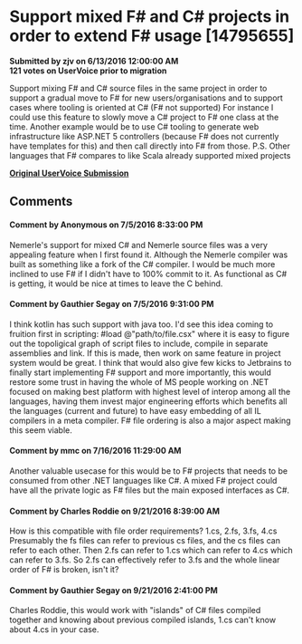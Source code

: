 # Support mixed F# and C# projects in order to extend F# usage [14795655] #

**Submitted by zjv on 6/13/2016 12:00:00 AM**  
**121 votes on UserVoice prior to migration**  

Support mixing F# and C# source files in the same project in order to support a gradual move to F# for new users/organisations and to support cases where tooling is oriented at C# (F# not supported)
For instance I could use this feature to slowly move a C# project to F# one class at the time. Another example would be to use C# tooling to generate web infrastructure like ASP.NET 5 controllers (because F# does not currently have templates for this) and then call directly into F# from those.
P.S. Other languages that F# compares to like Scala already supported mixed projects



**[Original UserVoice Submission](https://fslang.uservoice.com/forums/245727-f-language/suggestions/14795655)**


## Comments ##


#### Comment by Anonymous on 7/5/2016 8:33:00 PM ####
Nemerle's support for mixed C# and Nemerle source files was a very appealing feature when I first found it. Although the Nemerle compiler was built as something like a fork of the C# compiler. I would be much more inclined to use F# if I didn't have to 100% commit to it. As functional as C# is getting, it would be nice at times to leave the C behind.


#### Comment by Gauthier Segay on 7/5/2016 9:31:00 PM ####
I think kotlin has such support with java too.
I'd see this idea coming to fruition first in scripting:
#load @"path/to/file.csx"
where it is easy to figure out the topoligical graph of script files to include, compile in separate assemblies and link.
If this is made, then work on same feature in project system would be great.
I think that would also give few kicks to Jetbrains to finally start implementing F# support and more importantly, this would restore some trust in having the whole of MS people working on .NET focused on making best platform with highest level of interop among all the languages, having them invest major engineering efforts which benefits all the languages (current and future) to have easy embedding of all IL compilers in a meta compiler.
F# file ordering is also a major aspect making this seem viable.


#### Comment by mmc on 7/16/2016 11:29:00 AM ####
Another valuable usecase for this would be to F# projects that needs to be consumed from other .NET languages like C#. A mixed F# project could have all the private logic as F# files but the main exposed interfaces as C#.


#### Comment by Charles Roddie on 9/21/2016 8:39:00 AM ####
How is this compatible with file order requirements?
1.cs, 2.fs, 3.fs, 4.cs
Presumably the fs files can refer to previous cs files, and the cs files can refer to each other. Then 2.fs can refer to 1.cs which can refer to 4.cs which can refer to 3.fs. So 2.fs can effectively refer to 3.fs and the whole linear order of F# is broken, isn't it?


#### Comment by Gauthier Segay on 9/21/2016 2:41:00 PM ####
Charles Roddie, this would work with "islands" of C# files compiled together and knowing about previous compiled islands, 1.cs can't know about 4.cs in your case.

